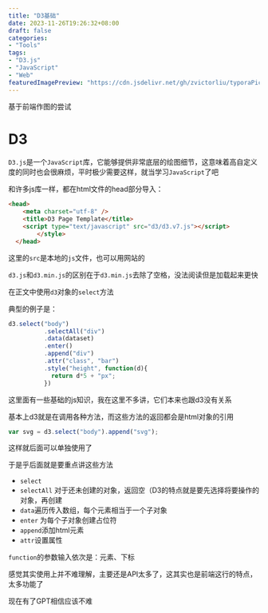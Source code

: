 ```yaml
---
title: "D3基础"
date: 2023-11-26T19:26:32+08:00
draft: false
categories:
- "Tools"
tags:
- "D3.js"
- "JavaScript"
- "Web"
featuredImagePreview: "https://cdn.jsdelivr.net/gh/zvictorliu/typoraPics@main/img/2024/04/01/aebe7853d5753350173195da9efba4bd-下载-3ba9b9.jpeg"
---
```


基于前端作图的尝试

<!--more-->

# D3

`D3.js`是一个`JavaScript`库，它能够提供非常底层的绘图细节，这意味着高自定义度的同时也会很麻烦，平时极少需要这样，就当学习`JavaScript`了吧

和许多js库一样，都在html文件的head部分导入：

```html
<head>
    <meta charset="utf-8" />
    <title>D3 Page Template</title>
    <script type="text/javascript" src="d3/d3.v7.js"></script>	
		</style>
  </head>
```

这里的`src`是本地的`js`文件，也可以用网站的

`d3.js`和`d3.min.js`的区别在于`d3.min.js`去除了空格，没法阅读但是加载起来更快

在正文中使用`d3`对象的`select`方法

典型的例子是：

```javascript
d3.select("body")
          .selectAll("div")
          .data(dataset)
          .enter()
          .append("div")
          .attr("class", "bar")
          .style("height", function(d){
            return d*5 + "px";
          })
```

这里面有一些基础的js知识，我在这里不多讲，它们本来也跟d3没有关系

基本上d3就是在调用各种方法，而这些方法的返回都会是html对象的引用

```javascript
var svg = d3.select("body").append("svg");
```

这样就后面可以单独使用了

于是乎后面就是要重点讲这些方法

- `select`
- `selectAll` 对于还未创建的对象，返回空（D3的特点就是要先选择将要操作的对象，再创建
- `data`遍历传入数组，每个元素相当于一个子对象
- `enter` 为每个子对象创建占位符
- `append`添加html元素
- `attr`设置属性

`function`的参数输入依次是：元素、下标

感觉其实使用上并不难理解，主要还是API太多了，这其实也是前端这行的特点，太多功能了

现在有了GPT相信应该不难
